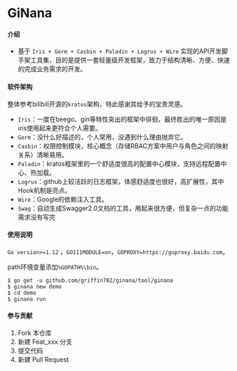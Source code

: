 # GiNana

#### 介绍
- 基于 `Iris + Gorm + Casbin + Paladin + Logrus + Wire` 实现的API开发脚手架工具集，目的是提供一套轻量级开发框架，致力于结构清晰、方便、快速的完成业务需求的开发。

#### 软件架构
整体参考bilibili开源的`kratos`架构，特此感谢其给予的宝贵灵感。
+ `Iris`：一度在beego、gin等特性突出的框架中徘徊，最终胜出的唯一原因是iris使用起来更符合个人需要。
+ `Gorm`：没什么好描述的，个人常用，没遇到什么理由抛弃它。
+ `Casbin`：权限控制模块，核心概念（存储RBAC方案中用户与角色之间的映射关系）清晰易用。
+ `Paladin`：kratos框架里的一个舒适度很高的配置中心模块，支持远程配置中心、热加载。
+ `Logrus`：github上较活跃的日志框架，体感舒适度也很好，高扩展性，其中Hook机制是亮点。
+ `Wire`：Google的依赖注入工具。
+ `Swag`：自动生成Swagger2.0文档的工具，用起来很方便，但复杂一点的功能需求没有写完

#### 使用说明

`Go version>=1.12` ，`GO111MODULE=on`，`GOPROXY=https://goproxy.baidu.com`。

path环境变量添加`%GOPATH%\bin`。

```git bash
$ go get -u github.com/griffin702/ginana/tool/ginana
$ ginana new demo
$ cd demo
$ ginana run
```

#### 参与贡献

1. Fork 本仓库
2. 新建 Feat_xxx 分支
3. 提交代码
4. 新建 Pull Request
